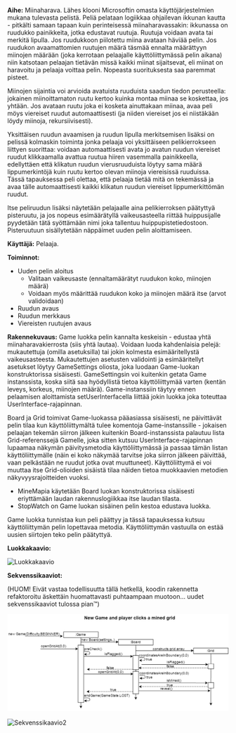 **Aihe:**
Miinaharava. Lähes klooni Microsoftin omasta käyttöjärjestelmien mukana tulevasta pelistä. Peliä pelataan logiikkaa ohjailevan ikkunan kautta - pitkälti samaan tapaan kuin perinteisessä miinaharavassakin: ikkunassa on ruudukko painikkeita, jotka edustavat ruutuja. Ruutuja voidaan avata tai merkitä lipulla. Jos ruudukkoon piilotettu miina avataan häviää pelin. Jos ruudukon avaamattomien ruutujen määrä täsmää ennalta määrättyyn miinojen määrään (joka kerrotaan pelaajalle käyttöliittymässä pelin aikana) niin katsotaan pelaajan tietävän missä kaikki miinat sijaitsevat, eli miinat on haravoitu ja pelaaja voittaa pelin. Nopeasta suorituksesta saa paremmat pisteet.

Miinojen sijaintia voi arvioida avatuista ruuduista saadun tiedon perusteella: jokainen miinoittamaton ruutu kertoo kuinka montaa miinaa se koskettaa, jos yhtään. Jos avataan ruutu joka ei kosketa ainuttakaan miinaa, avaa peli möys viereiset ruudut automaattisesti (ja niiden viereiset jos ei niistäkään löydy miinoja, rekursiivisesti).

Yksittäisen ruudun avaamisen ja ruudun lipulla merkitsemisen lisäksi on pelissä kolmaskin toiminta jonka pelaaja voi yksittäiseen pelikierrokseen liittyen suorittaa: voidaan automaattisesti avata jo avatun ruudun viereiset ruudut klikkaamalla avattua ruutua hiiren vasemmalla painikkeella, edellyttäen että klikatun ruudun vierusruuduista löytyy sama määrä lippumerkintöjä kuin ruutu kertoo olevan miinoja viereisissä ruuduissa. Tässä tapauksessa peli olettaa, että pelaaja tietää mitä on tekemässä ja avaa tälle automaattisesti kaikki klikatun ruudun viereiset lippumerkittömän ruudut. 

Itse peliruudun lisäksi näytetään pelajaalle aina pelikierroksen päätyttyä pisteruutu, ja jos nopeus esimäärätyllä vaikeusasteella riittää huippusijalle pyydetään tätä syöttämään nimi joka tallentuu huippupistetiedostoon. Pisteruutuun sisällytetään näppäimet uuden pelin aloittamiseen.

**Käyttäjä:**
Pelaaja.

**Toiminnot:**
- Uuden pelin aloitus
  - Valitaan vaikeusaste (ennaltamäärätyt ruudukon koko, miinojen määrä)
  - Voidaan myös määrittää ruudukon koko ja miinojen määrä itse (arvot validoidaan)
- Ruudun avaus
- Ruudun merkkaus
- Viereisten ruutujen avaus

**Rakennekuvaus:**
Game luokka pelin kannalta keskeisin - edustaa yhtä miinaharavakierrosta (siis yhtä lautaa). Voidaan luoda kahdenlaisia pelejä: mukautettuja (omilla asetuksilla) tai jokin kolmesta esimääritellystä vaikeusasteesta. Mukautettujen asetusten validointi ja esimääritellyt asetukset löytyy GameSettings oliosta, joka luodaan Game-luokan konstruktorissa sisäisesti. GameSettingsin voi kuitenkin getata Game instanssista, koska siitä saa hyödyllistä tietoa käyttöliittymää varten (kentän leveys, korkeus, miinojen määrä). Game-instanssiin täytyy ennen pelaamisen aloittamista setUserInterfacella liittää jokin luokka joka toteuttaa UserInterface-rajapinnan.

Board ja Grid toimivat Game-luokassa pääasiassa sisäisesti, ne päivittävät pelin tilaa kun käyttöliittymältä tulee komentoja Game-instanssille - jokaisen pelaajan tekemän siirron jälkeen kuitenkin Board-instanssista palautuu lista Grid-referenssejä Gamelle, joka sitten kutsuu UserInterface-rajapinnan lupaamaa näkymän päivitysmetodia käyttöliittymässä ja passaa tämän listan käyttöliittymälle (näin ei koko näkymää tarvitse joka siirron jälkeen päivittää, vaan pelkästään ne ruudut jotka ovat muuttuneet). Käyttöliittymä ei voi muuttaa itse Grid-olioiden sisäistä tilaa näiden tietoa muokkaavien metodien näkyvyysrajoitteiden vuoksi.

- MineMapia käytetään Board luokan konstruktorissa sisäisesti eriyttämään laudan rakennuslogiikkaa itse laudan tilasta.
- StopWatch on Game luokan sisäinen pelin kestoa edustava luokka.

Game luokka tunnistaa kun peli päättyy ja tässä tapauksessa kutsuu käyttöliittymän pelin lopettavaa metodia. Käyttöliittymän vastuulla on estää uusien siirtojen teko pelin päätyttyä.


**Luokkakaavio:**

![Luokkakaavio](https://github.com/ahv/MineSweeper/blob/master/dokumentaatio/MineSweeperClassDiagram.png)


**Sekvenssikaaviot:**

(HUOM! Eivät vastaa todellisuutta tällä hetkellä, koodin rakennetta refaktoroitu äskettäin huomattavasti puhtaampaan muotoon... uudet sekvenssikaaviot tulossa pian™)

![Sekvenssikaavio1](https://github.com/ahv/MineSweeper/blob/master/dokumentaatio/SequenceDiagram1.png)

![Sekvenssikaavio2](https://github.com/ahv/MineSweeper/blob/master/dokumentaatio/SequenceDiagram2.png)
